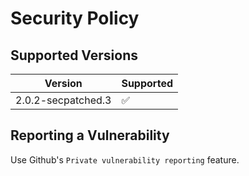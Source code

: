 # Security Policy

## Supported Versions

| Version | Supported          |
| ------- | ------------------ |
|  2.0.2-secpatched.3   | :white_check_mark: |

## Reporting a Vulnerability

Use Github's `Private vulnerability reporting` feature.
